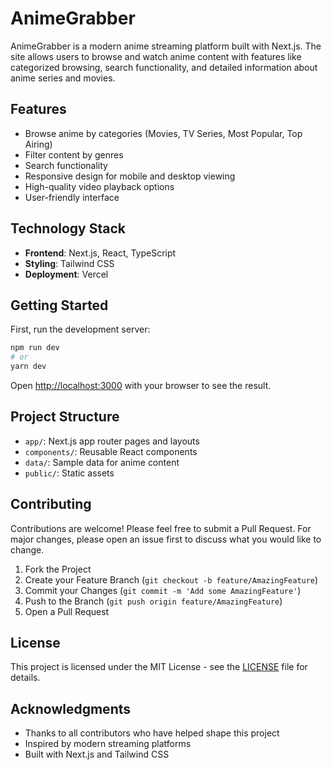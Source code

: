 # AnimeGrabber

AnimeGrabber is a modern anime streaming platform built with Next.js. The site allows users to browse and watch anime content with features like categorized browsing, search functionality, and detailed information about anime series and movies.

## Features

- Browse anime by categories (Movies, TV Series, Most Popular, Top Airing)
- Filter content by genres
- Search functionality
- Responsive design for mobile and desktop viewing
- High-quality video playback options
- User-friendly interface

## Technology Stack

- **Frontend**: Next.js, React, TypeScript
- **Styling**: Tailwind CSS
- **Deployment**: Vercel

## Getting Started

First, run the development server:

```bash
npm run dev
# or
yarn dev
```

Open [http://localhost:3000](http://localhost:3000) with your browser to see the result.

## Project Structure

- `app/`: Next.js app router pages and layouts
- `components/`: Reusable React components
- `data/`: Sample data for anime content
- `public/`: Static assets

## Contributing

Contributions are welcome! Please feel free to submit a Pull Request. For major changes, please open an issue first to discuss what you would like to change.

1. Fork the Project
2. Create your Feature Branch (`git checkout -b feature/AmazingFeature`)
3. Commit your Changes (`git commit -m 'Add some AmazingFeature'`)
4. Push to the Branch (`git push origin feature/AmazingFeature`)
5. Open a Pull Request

## License

This project is licensed under the MIT License - see the [LICENSE](LICENSE) file for details.

## Acknowledgments

- Thanks to all contributors who have helped shape this project
- Inspired by modern streaming platforms
- Built with Next.js and Tailwind CSS
